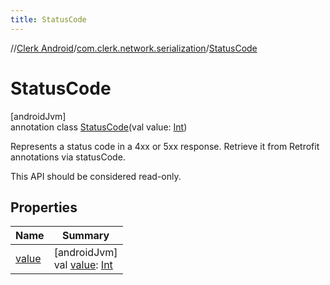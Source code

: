 ```yaml
---
title: StatusCode
---
```

//[Clerk Android](../../../index.html)/[com.clerk.network.serialization](../index.html)/[StatusCode](index.html)



# StatusCode



[androidJvm]\
annotation class [StatusCode](index.html)(val value: [Int](https://kotlinlang.org/api/latest/jvm/stdlib/kotlin-stdlib/kotlin/-int/index.html))

Represents a status code in a 4xx or 5xx response. Retrieve it from Retrofit annotations via statusCode.



This API should be considered read-only.



## Properties


| Name | Summary |
|---|---|
| [value](value.html) | [androidJvm]<br>val [value](value.html): [Int](https://kotlinlang.org/api/latest/jvm/stdlib/kotlin-stdlib/kotlin/-int/index.html) |

